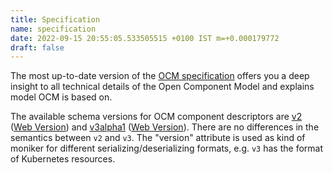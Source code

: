 ```yaml
---
title: Specification
name: specification
date: 2022-09-15 20:55:05.533505515 +0100 IST m=+0.000179772
draft: false
---
```


The most up-to-date version of the [OCM specification](https://github.com/open-component-model/ocm-spec/blob/main/README.md) offers you a deep insight to all technical details of the Open Component Model and explains model OCM is based on.

The available schema versions for OCM component descriptors are [v2](/schemas/component-descriptor-v2) ([Web Version](schema-v2.html)) and [v3alpha1](/schemas/component-descriptor-v3alpha1) ([Web Version](schema-v3alpha1.html)). There are no differences in the semantics between `v2` and `v3`. The "version" attribute is used as kind of moniker for different serializing/deserializing formats, e.g. `v3` has the format of Kubernetes resources.
